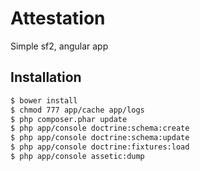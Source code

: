 Attestation
===========

Simple sf2, angular app

Installation
------------

``` bash
$ bower install
$ chmod 777 app/cache app/logs
$ php composer.phar update
$ php app/console doctrine:schema:create
$ php app/console doctrine:schema:update
$ php app/console doctrine:fixtures:load
$ php app/console assetic:dump
```